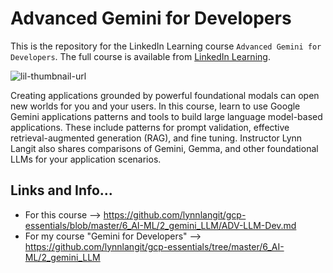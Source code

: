 # Advanced Gemini for Developers
This is the repository for the LinkedIn Learning course `Advanced Gemini for Developers`. The full course is available from [LinkedIn Learning][lil-course-url].

![lil-thumbnail-url]

Creating applications grounded by powerful foundational modals can open new worlds for you and your users. In this course, learn to use Google Gemini applications patterns and tools to build large language model-based applications. These include patterns for prompt validation, effective retrieval-augmented generation (RAG), and fine tuning. Instructor Lynn Langit also shares comparisons of Gemini, Gemma, and other foundational LLMs for your application scenarios.

## Links and Info...

- For this course --> https://github.com/lynnlangit/gcp-essentials/blob/master/6_AI-ML/2_gemini_LLM/ADV-LLM-Dev.md
- For my course "Gemini for Developers" --> https://github.com/lynnlangit/gcp-essentials/tree/master/6_AI-ML/2_gemini_LLM

[lil-course-url]: https://www.linkedin.com/learning/advanced-gemini-for-developers
[lil-thumbnail-url]: https://media.licdn.com/dms/image/D560DAQG1d-k2SZp9EA/learning-public-crop_675_1200/0/1719010909949?e=2147483647&v=beta&t=leR35ubCKHmMU6WlZl2zdWJco4nce0B34oGqcjw-0N8
